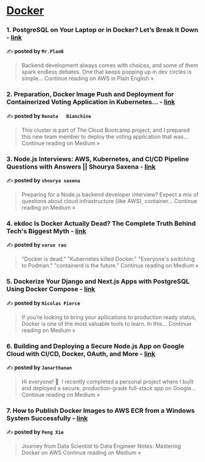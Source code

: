 
<h1><a href=https://medium.com/tag/docker/recommended target="_blank" rel="noopener noreferrer">Docker</a></h1>
<h3>1. PostgreSQL on Your Laptop or in Docker? Let’s Break It Down - <a href="https://aws.plainenglish.io/postgresql-on-your-laptop-or-in-docker-lets-break-it-down-5239543ea328?source=rss------docker-5" target="_blank" rel="noopener noreferrer">link</a></h3>

✍️ **posted by `Mr.PlanB`**

<blockquote>Backend development always comes with choices, and some of them spark endless debates. One that keeps popping up in dev circles is simple…
Continue reading on AWS in Plain English »</blockquote>

<h3>2. Preparation, Docker Image Push and Deployment for Containerized Voting Application in Kubernetes… - <a href="https://medium.com/@renatabianchine_/preparation-docker-image-push-and-deployment-for-containerized-voting-application-in-kubernetes-b6c95f6d866a?source=rss------docker-5" target="_blank" rel="noopener noreferrer">link</a></h3>

✍️ **posted by `Renata   Bianchine`**

<blockquote>This cluster is part of The Cloud Bootcamp project, and I prepared this new team member to deploy the voting application that was…
Continue reading on Medium »</blockquote>

<h3>3. Node.js Interviews: AWS, Kubernetes, and CI/CD Pipeline Questions with Answers || Shourya Saxena - <a href="https://office10am.medium.com/node-js-interviews-aws-kubernetes-and-ci-cd-pipeline-questions-with-answers-shourya-saxena-a5c8fd6ae164?source=rss------docker-5" target="_blank" rel="noopener noreferrer">link</a></h3>

✍️ **posted by `shourya saxena`**

<blockquote>Preparing for a Node.js backend developer interview? Expect a mix of questions about cloud infrastructure (like AWS), container…
Continue reading on Medium »</blockquote>

<h3>4. ekdoc Is Docker Actually Dead? The Complete Truth Behind Tech's Biggest Myth - <a href="https://medium.com/@varunrao.aiml/ekdoc-is-docker-actually-dead-the-complete-truth-behind-techs-biggest-myth-37a6b9ed318b?source=rss------docker-5" target="_blank" rel="noopener noreferrer">link</a></h3>

✍️ **posted by `varun rao`**

<blockquote>"Docker is dead." "Kubernetes killed Docker." "Everyone's switching to Podman." "containerd is the future."
Continue reading on Medium »</blockquote>

<h3>5. Dockerize Your Django and Next.js Apps with PostgreSQL Using Docker Compose - <a href="https://medium.com/@npierce1798/dockerize-your-django-and-next-js-apps-with-postgresql-using-docker-compose-74738e7fdee9?source=rss------docker-5" target="_blank" rel="noopener noreferrer">link</a></h3>

✍️ **posted by `Nicolas Pierce`**

<blockquote>If you’re looking to bring your apllications to production ready status, Docker is one of the most valuable tools to learn. In this…
Continue reading on Medium »</blockquote>

<h3>6.  Building and Deploying a Secure Node.js App on Google Cloud with CI/CD, Docker, OAuth, and More - <a href="https://medium.com/@janarthanandev/building-and-deploying-a-secure-node-js-app-on-google-cloud-with-ci-cd-docker-oauth-and-more-585b1d3b52f3?source=rss------docker-5" target="_blank" rel="noopener noreferrer">link</a></h3>

✍️ **posted by `Janarthanan `**

<blockquote>Hi everyone! 🙌
 I recently completed a personal project where I built and deployed a secure, production-grade full-stack app on Google…
Continue reading on Medium »</blockquote>

<h3>7. How to Publish Docker Images to AWS ECR from a Windows System Successfully - <a href="https://medium.com/@pengxie_81077/how-to-publish-docker-images-to-aws-ecr-from-a-windows-system-successfully-078ada9d9cff?source=rss------docker-5" target="_blank" rel="noopener noreferrer">link</a></h3>

✍️ **posted by `Peng Xie`**

<blockquote>Journey from Data Scientist to Data Engineer Notes: Mastering Docker on AWS
Continue reading on Medium »</blockquote>


